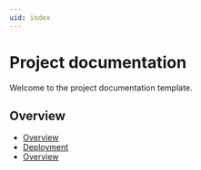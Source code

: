 ```yaml
---
uid: index
---
```


# Project documentation

Welcome to the project documentation template.

## Overview

- [Overview](Projects/_PRJNAME_/Overview/overview.md)
- [Deployment](Projects/_PRJNAME_/Deployment/deployment.md)
- [Overview](xref:<PRJID>_overview_overview)